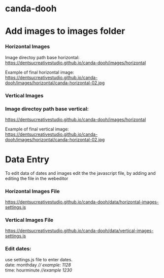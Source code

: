 # canda-dooh

# Add images to images folder

### Horizontal Images 

Image directoy path base horizontal:
https://dentsucreativestudio.github.io/canda-dooh/images/horizontal

Example of final horizontal image:
https://dentsucreativestudio.github.io/canda-dooh/images/horizontal/canda-horizontal-02.jpg

### Vertical Images 

### Image directoy path base vertical:
https://dentsucreativestudio.github.io/canda-dooh/images/horizontal

Example of final vertical image:
https://dentsucreativestudio.github.io/canda-dooh/images/horizontal/canda-horizontal-02.jpg


# Data Entry
To edit data of dates and images edit the the javascript file, by adding and editing the file in the webeditor

### Horizontal Images File
https://dentsucreativestudio.github.io/canda-dooh/data/horizontal-images-settings.js

### Vertical Images File
https://dentsucreativestudio.github.io/canda-dooh/data/vertical-images-settings.js

### Edit dates:
use settings.js file to enter dates. <br>
date: monthday *// example: 1128* <br>
time: hourminute *//example 1230* <br>
